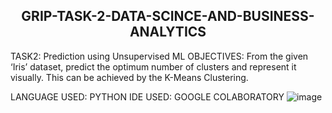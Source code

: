 <h2><center> GRIP-TASK-2-DATA-SCINCE-AND-BUSINESS-ANALYTICS </center></h2>

TASK2: Prediction using Unsupervised ML
OBJECTIVES:
From the given ‘Iris’ dataset, predict the optimum number of clusters and represent it visually.
This can be achieved by the K-Means Clustering.

LANGUAGE USED:
PYTHON
IDE USED:
GOOGLE COLABORATORY
![image](https://user-images.githubusercontent.com/84765650/125609039-a64e7ced-9dda-45eb-85ea-5ea063bbfb0c.png)
